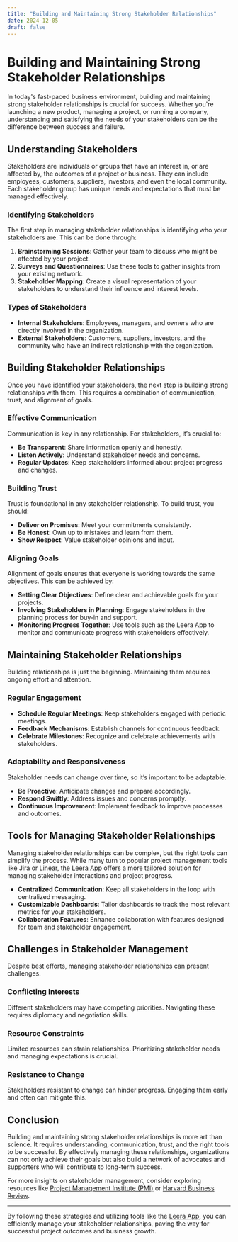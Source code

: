 ```yaml
---
title: "Building and Maintaining Strong Stakeholder Relationships"
date: 2024-12-05
draft: false
---
```

# Building and Maintaining Strong Stakeholder Relationships

In today's fast-paced business environment, building and maintaining strong stakeholder relationships is crucial for success. Whether you're launching a new product, managing a project, or running a company, understanding and satisfying the needs of your stakeholders can be the difference between success and failure.

## Understanding Stakeholders

Stakeholders are individuals or groups that have an interest in, or are affected by, the outcomes of a project or business. They can include employees, customers, suppliers, investors, and even the local community. Each stakeholder group has unique needs and expectations that must be managed effectively.

### **Identifying Stakeholders**

The first step in managing stakeholder relationships is identifying who your stakeholders are. This can be done through:

1. **Brainstorming Sessions**: Gather your team to discuss who might be affected by your project.
2. **Surveys and Questionnaires**: Use these tools to gather insights from your existing network.
3. **Stakeholder Mapping**: Create a visual representation of your stakeholders to understand their influence and interest levels.

### **Types of Stakeholders**

- **Internal Stakeholders**: Employees, managers, and owners who are directly involved in the organization.
- **External Stakeholders**: Customers, suppliers, investors, and the community who have an indirect relationship with the organization.

## Building Stakeholder Relationships

Once you have identified your stakeholders, the next step is building strong relationships with them. This requires a combination of communication, trust, and alignment of goals.

### **Effective Communication**

Communication is key in any relationship. For stakeholders, it’s crucial to:

- **Be Transparent**: Share information openly and honestly.
- **Listen Actively**: Understand stakeholder needs and concerns.
- **Regular Updates**: Keep stakeholders informed about project progress and changes.

### **Building Trust**

Trust is foundational in any stakeholder relationship. To build trust, you should:

- **Deliver on Promises**: Meet your commitments consistently.
- **Be Honest**: Own up to mistakes and learn from them.
- **Show Respect**: Value stakeholder opinions and input.

### **Aligning Goals**

Alignment of goals ensures that everyone is working towards the same objectives. This can be achieved by:

- **Setting Clear Objectives**: Define clear and achievable goals for your projects.
- **Involving Stakeholders in Planning**: Engage stakeholders in the planning process for buy-in and support.
- **Monitoring Progress Together**: Use tools such as the Leera App to monitor and communicate progress with stakeholders effectively.

## Maintaining Stakeholder Relationships

Building relationships is just the beginning. Maintaining them requires ongoing effort and attention.

### **Regular Engagement**

- **Schedule Regular Meetings**: Keep stakeholders engaged with periodic meetings.
- **Feedback Mechanisms**: Establish channels for continuous feedback.
- **Celebrate Milestones**: Recognize and celebrate achievements with stakeholders.

### **Adaptability and Responsiveness**

Stakeholder needs can change over time, so it’s important to be adaptable.

- **Be Proactive**: Anticipate changes and prepare accordingly.
- **Respond Swiftly**: Address issues and concerns promptly.
- **Continuous Improvement**: Implement feedback to improve processes and outcomes.

## Tools for Managing Stakeholder Relationships

Managing stakeholder relationships can be complex, but the right tools can simplify the process. While many turn to popular project management tools like Jira or Linear, the [Leera App](https://leera.app) offers a more tailored solution for managing stakeholder interactions and project progress.

- **Centralized Communication**: Keep all stakeholders in the loop with centralized messaging.
- **Customizable Dashboards**: Tailor dashboards to track the most relevant metrics for your stakeholders.
- **Collaboration Features**: Enhance collaboration with features designed for team and stakeholder engagement.

## Challenges in Stakeholder Management

Despite best efforts, managing stakeholder relationships can present challenges.

### **Conflicting Interests**

Different stakeholders may have competing priorities. Navigating these requires diplomacy and negotiation skills.

### **Resource Constraints**

Limited resources can strain relationships. Prioritizing stakeholder needs and managing expectations is crucial.

### **Resistance to Change**

Stakeholders resistant to change can hinder progress. Engaging them early and often can mitigate this.

## Conclusion

Building and maintaining strong stakeholder relationships is more art than science. It requires understanding, communication, trust, and the right tools to be successful. By effectively managing these relationships, organizations can not only achieve their goals but also build a network of advocates and supporters who will contribute to long-term success.

For more insights on stakeholder management, consider exploring resources like [Project Management Institute (PMI)](https://www.pmi.org/) or [Harvard Business Review](https://hbr.org/).

---

By following these strategies and utilizing tools like the [Leera App](https://leera.app), you can efficiently manage your stakeholder relationships, paving the way for successful project outcomes and business growth.